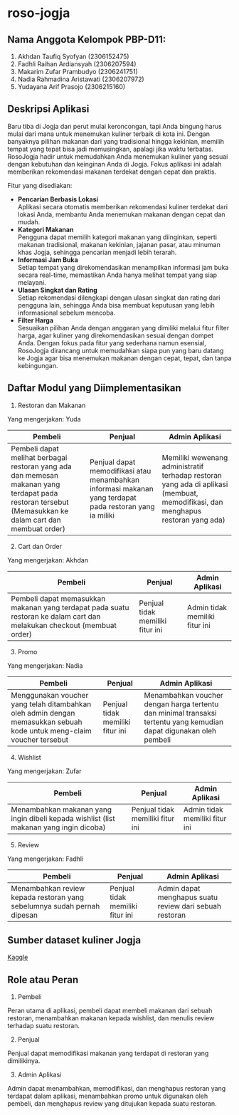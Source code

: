 # roso-jogja

## Nama Anggota Kelompok PBP-D11:
1. Akhdan Taufiq Syofyan (2306152475)
2. Fadhli Raihan Ardiansyah (2306207594)
3. Makarim Zufar Prambudyo (2306241751)
4. Nadia Rahmadina Aristawati (2306207972)
5. Yudayana Arif Prasojo (2306215160)

## Deskripsi Aplikasi
Baru tiba di Jogja dan perut mulai keroncongan, tapi Anda bingung harus mulai dari mana untuk menemukan kuliner terbaik di kota ini. Dengan banyaknya pilihan makanan dari yang tradisional hingga kekinian, memilih tempat yang tepat bisa jadi memusingkan, apalagi jika waktu terbatas. RosoJogja hadir untuk memudahkan Anda menemukan kuliner yang sesuai dengan kebutuhan dan keinginan Anda di Jogja. Fokus aplikasi ini adalah memberikan rekomendasi makanan terdekat dengan cepat dan praktis.

Fitur yang disediakan:
- **Pencarian Berbasis Lokasi** <br>
Aplikasi secara otomatis memberikan rekomendasi kuliner terdekat dari lokasi Anda, membantu Anda menemukan makanan dengan cepat dan mudah.
- **Kategori Makanan** <br>
Pengguna dapat memilih kategori makanan yang diinginkan, seperti makanan tradisional, makanan kekinian, jajanan pasar, atau minuman khas Jogja, sehingga pencarian menjadi lebih terarah.
- **Informasi Jam Buka** <br>
Setiap tempat yang direkomendasikan menampilkan informasi jam buka secara real-time, memastikan Anda hanya melihat tempat yang siap melayani.
- **Ulasan Singkat dan Rating** <br>
Setiap rekomendasi dilengkapi dengan ulasan singkat dan rating dari pengguna lain, sehingga Anda bisa membuat keputusan yang lebih informasional sebelum mencoba.
- **Filter Harga** <br>
Sesuaikan pilihan Anda dengan anggaran yang dimiliki melalui fitur filter harga, agar kuliner yang direkomendasikan sesuai dengan dompet Anda.
Dengan fokus pada fitur yang sederhana namun esensial, RosoJogja dirancang untuk memudahkan siapa pun yang baru datang ke Jogja agar bisa menemukan makanan dengan cepat, tepat, dan tanpa kebingungan.

## Daftar Modul yang Diimplementasikan
1. Restoran dan Makanan

Yang mengerjakan: Yuda

Pembeli|Penjual|Admin Aplikasi
-|-|-
Pembeli dapat melihat berbagai restoran yang ada dan memesan makanan yang terdapat pada restoran tersebut (Memasukkan ke dalam cart dan membuat order) | Penjual dapat memodifikasi atau menambahkan informasi makanan yang terdapat pada restoran yang ia miliki | Memiliki wewenang administratif terhadap restoran yang ada di aplikasi (membuat, memodifikasi, dan menghapus restoran yang ada)

2. Cart dan Order

Yang mengerjakan: Akhdan

Pembeli|Penjual|Admin Aplikasi
-|-|-
Pembeli dapat memasukkan makanan yang terdapat pada suatu restoran ke dalam cart dan melakukan checkout (membuat order)|Penjual tidak memiliki fitur ini|Admin tidak memiliki fitur ini

3. Promo

Yang mengerjakan: Nadia

Pembeli|Penjual|Admin Aplikasi
-|-|-
Menggunakan voucher yang telah ditambahkan oleh admin dengan memasukkan sebuah kode untuk meng-claim voucher tersebut|Penjual tidak memiliki fitur ini|Menambahkan voucher dengan harga tertentu dan minimal transaksi tertentu yang kemudian dapat digunakan oleh pembeli

4. Wishlist

Yang mengerjakan: Zufar

Pembeli|Penjual|Admin Aplikasi
-|-|-
Menambahkan makanan yang ingin dibeli kepada wishlist (list makanan yang ingin dicoba)|Penjual tidak memiliki fitur ini|Admin tidak memiliki fitur ini

5. Review

Yang mengerjakan: Fadhli

Pembeli|Penjual|Admin Aplikasi
-|-|-
Menambahkan review kepada restoran yang sebelumnya sudah pernah dipesan|Penjual tidak memiliki fitur ini|Admin dapat menghapus suatu review dari sebuah restoran

## Sumber dataset kuliner Jogja

[Kaggle](https://www.kaggle.com/datasets/yudhaislamisulistya/places-to-eat-in-the-jogja-region)

## Role atau Peran
1. Pembeli

Peran utama di aplikasi, pembeli dapat membeli makanan dari sebuah restoran, menambahkan makanan kepada wishlist, dan menulis review terhadap suatu restoran.

2. Penjual

Penjual dapat memodifikasi makanan yang terdapat di restoran yang dimilikinya.

3. Admin Aplikasi

Admin dapat menambahkan, memodifikasi, dan menghapus restoran yang terdapat dalam aplikasi, menambahkan promo untuk digunakan oleh pembeli, dan menghapus review yang ditujukan kepada suatu restoran.

